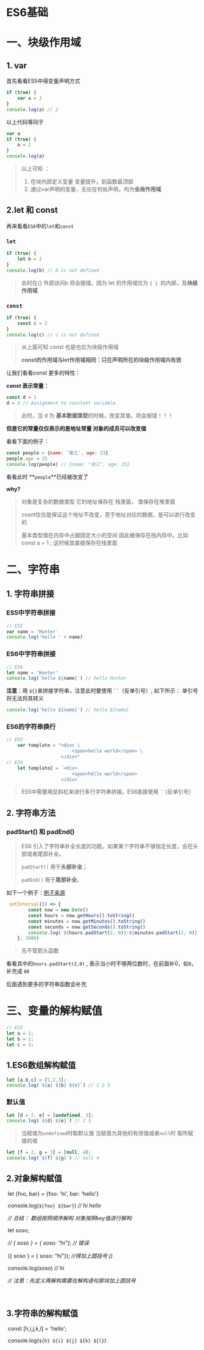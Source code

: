# ES6基础

# 一、块级作用域

## 1. var

首先看看ES5中得变量声明方式

```javascript
if (true) {
	var a = 2
}
console.log(a) // 2
```

以上代码等同于

```javascript
var a
if (true) {
	a = 2
}
console.log(a)
```

>  以上可知 ：
>
> 1. 在块内部定义变量 变量提升，到函数最顶部
> 2. 通过var声明的变量，无论在何处声明，均为**全局作用域**



## 2.let 和 const

再来看看`ES6`中的`let`和`const`

### `let`

```javascript
if (true) {
	let b = 2
}
console.log(b) // b is not defined
```

>  此时在{} 外部访问b 将会报错，因为 let 的作用域仅为 `{ } `的内部，及**块级作用域**

### `const`

```javascript
if (true) {
	const c = 2
}
console.log(c) // c is not defined
```

> 从上面可知 const 也是也仅为块级作用域
>
> **const的作用域与let作用域相同：只在声明所在的块级作用域内有效**

让我们看看const 更多的特性：

**const 表示常量：**

```javascript
const d = 2
d = 3 // Assignment to constant variable.
```

> 此时，当 d 为 **基本数据类型**的时候，改变其值，将会报错！！！

**但是它的常量仅仅表示的是地址常量 对象的成员可以改变值**

看看下面的例子：

```javascript
const people = {name: '张三', age: 23}
people.age = 25
console.log(people) // {name: "张三", age: 25}
```

看看此时 **`people`**已经被改变了

**why?**

> 对象是复杂的数据类型 它的地址保存在 栈里面， 值保存在堆里面
>
> cosnt仅仅是保证这个地址不改变，至于地址对应的数据，是可以进行改变的
>
> 基本类型值在内存中占据固定大小的空间 因此被保存在栈内存中。比如 const a = 1 ; 这时候其直接保存在栈里面





# 二、字符串

## 1. 字符串拼接

### ES5中字符串拼接

```javascript
// ES5 
var name = 'Hunter'
console.log('hello ' + name)
```

### ES6中字符串拼接

```javascript
// ES6
let name = 'Hunter'
console.log(`hello ${name}`) // hello Hunter
```

**注意**：用 `${}`来拼接字符串，注意此时要使用 ` `` `（反单引号）; 如下所示： 单引号将无法将其转义

```javascript
console.log('hello ${name}') // hello ${name}
```

### ES6的字符串换行

```javascript
// ES5
    var template = "<div> \
                        <span>hello world</span> \
                    </div>"
// ES6
    let template2 = `<div> 
                        <span>hello world</span>
                    </div>`
```

> ES5中需要用反斜杠来进行多行字符串拼接，ES6直接使用 ` `` `(反单引号）



## 2. 字符串方法

### padStart() 和 padEnd()

>  ES6 引入了字符串补全长度的功能，如果某个字符串不够指定长度，会在头部或者尾部补全。
>
>  `padStart()` 用于**头部补全**；
>
>  `padEnd()` 用于**尾部补全**。

如下一个例子：[例子来源](https://www.jianshu.com/p/287e0bb867ae)

```javascript
 setInterval(() => {
        const now = new Date()
        const hours = now.getHours().toString()
        const minutes = now.getMinutes().toString()
        const seconds = now.getSeconds().toString()
        console.log(`${hours.padStart(2, 0)}:${minutes.padStart(2, 0)}:${seconds.padStart(2, 0)}`)
    }, 1000)
```

> 先不管箭头函数

看看其中的`hours.padStart(2,0)` , 表示当小时不够两位数时，在前面补0，如`8`，补充成 `08`

后面遇到更多的字符串函数会补充





# 三、变量的解构赋值

```javascript
// ES5
let a = 1;
let b = 2;
let c = 3;
```

## ​1.ES6数组解构赋值

```javascript
let [a,b,c] = [1,2,3];
console.log(`${a} ${b} ${c}`) // 1 2 3
```

### 默认值​

```javascript
let [d = 2, e] = [undefined, 3];
console.log(`${d} ${e}`) // 2 3
```

> 当赋值为`undefined`时取默认值 当赋值为其他的有效值或者`null`时 取所赋值的值

```javascript
let [f = 2, g = 3] = [null, 4];
console.log(`${f} ${g}`) // null 4
```



## 2.对象解构赋值

​        let {foo, bar} = {foo: 'hi', bar: 'hello'}

​        console.log(`${foo} ${bar}`) *// hi hello*

​        *// 总结： 数组按照顺序解构 对象按照key值进行解构*

​        let soso;

​        *// { soso } = { soso: "hi"}; // 错误*

​        ({ soso } = { soso: "hi"}); *//得加上圆括号 ()*

​        console.log(soso) *// hi*

​        *// 注意：先定义再解构需要在解构语句那块加上圆括号*

​        

## 3.字符串的解构赋值

​        const [h,i,j,k,l] = 'hello';

​        console.log(`${h} ${i} ${j} ${k} ${l}`)